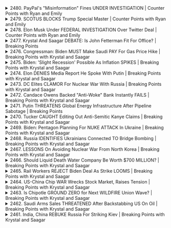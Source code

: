 <details>
<summary>2480. PayPal's "Misinformation" Fines UNDER INVESTIGATION | Counter Points with Ryan and Emily</summary><br>

<a href="https://www.youtube.com/watch?v=AJMU3sovPXA" target="_blank">
    <img src="https://img.youtube.com/vi/AJMU3sovPXA/maxresdefault.jpg" 
        alt="[Youtube]" width="200">
</a>

# PayPal's "Misinformation" Fines UNDER INVESTIGATION | Counter Points with Ryan and Emily


</details>

<details>
<summary>2479. SCOTUS BLOCKS Trump Special Master | Counter Points with Ryan and Emily</summary><br>

<a href="https://www.youtube.com/watch?v=G_0TX-juQms" target="_blank">
    <img src="https://img.youtube.com/vi/G_0TX-juQms/maxresdefault.jpg" 
        alt="[Youtube]" width="200">
</a>

# SCOTUS BLOCKS Trump Special Master | Counter Points with Ryan and Emily


</details>

<details>
<summary>2478. Elon Musk Under FEDERAL INVESTIGATION Over Twitter Deal | Counter Points with Ryan and Emily</summary><br>

<a href="https://www.youtube.com/watch?v=4isPXnu7TPg" target="_blank">
    <img src="https://img.youtube.com/vi/4isPXnu7TPg/maxresdefault.jpg" 
        alt="[Youtube]" width="200">
</a>

# Elon Musk Under FEDERAL INVESTIGATION Over Twitter Deal | Counter Points with Ryan and Emily


</details>

<details>
<summary>2477. Krystal And Saagar DEBATE: Is John Fetterman Fit For Office? | Breaking Points</summary><br>

<a href="https://www.youtube.com/watch?v=pvboEGcg-TU" target="_blank">
    <img src="https://img.youtube.com/vi/pvboEGcg-TU/maxresdefault.jpg" 
        alt="[Youtube]" width="200">
</a>

# Krystal And Saagar DEBATE: Is John Fetterman Fit For Office? | Breaking Points


</details>

<details>
<summary>2476. Congressman: Biden MUST Make Saudi PAY For Gas Price Hike | Breaking Points with Krystal and Saagar</summary><br>

<a href="https://www.youtube.com/watch?v=p8OWVQJsaS8" target="_blank">
    <img src="https://img.youtube.com/vi/p8OWVQJsaS8/maxresdefault.jpg" 
        alt="[Youtube]" width="200">
</a>

# Congressman: Biden MUST Make Saudi PAY For Gas Price Hike | Breaking Points with Krystal and Saagar


</details>

<details>
<summary>2475. Biden: 'Slight Recession' Possible As Inflation SPIKES | Breaking Points with Krystal and Saagar</summary><br>

<a href="https://www.youtube.com/watch?v=V2Iv_IMC8n4" target="_blank">
    <img src="https://img.youtube.com/vi/V2Iv_IMC8n4/maxresdefault.jpg" 
        alt="[Youtube]" width="200">
</a>

# Biden: 'Slight Recession' Possible As Inflation SPIKES | Breaking Points with Krystal and Saagar


</details>

<details>
<summary>2474. Elon DENIES Media Report He Spoke With Putin | Breaking Points with Krystal and Saagar</summary><br>

<a href="https://www.youtube.com/watch?v=mxh44I74sJE" target="_blank">
    <img src="https://img.youtube.com/vi/mxh44I74sJE/maxresdefault.jpg" 
        alt="[Youtube]" width="200">
</a>

# Elon DENIES Media Report He Spoke With Putin | Breaking Points with Krystal and Saagar


</details>

<details>
<summary>2473. DC Elites CLAMOR For Nuclear War With Russia | Breaking Points with Krystal and Saagar</summary><br>

<a href="https://www.youtube.com/watch?v=HoUBnEvOpPY" target="_blank">
    <img src="https://img.youtube.com/vi/HoUBnEvOpPY/maxresdefault.jpg" 
        alt="[Youtube]" width="200">
</a>

# DC Elites CLAMOR For Nuclear War With Russia | Breaking Points with Krystal and Saagar


</details>

<details>
<summary>2472. Candace Owens Backed "Anti-Woke" Bank Instantly FAILS | Breaking Points with Krystal and Saagar</summary><br>

<a href="https://www.youtube.com/watch?v=G5HqaxY4fSo" target="_blank">
    <img src="https://img.youtube.com/vi/G5HqaxY4fSo/maxresdefault.jpg" 
        alt="[Youtube]" width="200">
</a>

# Candace Owens Backed "Anti-Woke" Bank Instantly FAILS | Breaking Points with Krystal and Saagar


</details>

<details>
<summary>2471. Putin THREATENS Global Energy Infrastructure After Pipeline Sabotage | Breaking Points</summary><br>

<a href="https://www.youtube.com/watch?v=CyDNsBLu-tw" target="_blank">
    <img src="https://img.youtube.com/vi/CyDNsBLu-tw/maxresdefault.jpg" 
        alt="[Youtube]" width="200">
</a>

# Putin THREATENS Global Energy Infrastructure After Pipeline Sabotage | Breaking Points


</details>

<details>
<summary>2470. Tucker CAUGHT Editing Out Anti-Semitic Kanye Claims | Breaking Points with Krystal and Saagar</summary><br>

<a href="https://www.youtube.com/watch?v=9uPBvuqSF_s" target="_blank">
    <img src="https://img.youtube.com/vi/9uPBvuqSF_s/maxresdefault.jpg" 
        alt="[Youtube]" width="200">
</a>

# Tucker CAUGHT Editing Out Anti-Semitic Kanye Claims | Breaking Points with Krystal and Saagar


</details>

<details>
<summary>2469. Biden: Pentagon Planning For NUKE ATTACK In Ukraine | Breaking Points with Krystal and Saagar</summary><br>

<a href="https://www.youtube.com/watch?v=LvLoDi0khto" target="_blank">
    <img src="https://img.youtube.com/vi/LvLoDi0khto/maxresdefault.jpg" 
        alt="[Youtube]" width="200">
</a>

# Biden: Pentagon Planning For NUKE ATTACK In Ukraine | Breaking Points with Krystal and Saagar


</details>

<details>
<summary>2468. Russia IDENTIFIES Ukrainians Connected TO Bridge Bombing | Breaking Points with Krystal and Saagar</summary><br>

<a href="https://www.youtube.com/watch?v=-ktJ6rwx1IQ" target="_blank">
    <img src="https://img.youtube.com/vi/-ktJ6rwx1IQ/maxresdefault.jpg" 
        alt="[Youtube]" width="200">
</a>

# Russia IDENTIFIES Ukrainians Connected TO Bridge Bombing | Breaking Points with Krystal and Saagar


</details>

<details>
<summary>2467. LESSONS On Avoiding Nuclear War From North Korea | Breaking Points with Krystal and Saagar</summary><br>

<a href="https://www.youtube.com/watch?v=-kN4Zb0a0o4" target="_blank">
    <img src="https://img.youtube.com/vi/-kN4Zb0a0o4/maxresdefault.jpg" 
        alt="[Youtube]" width="200">
</a>

# LESSONS On Avoiding Nuclear War From North Korea | Breaking Points with Krystal and Saagar


</details>

<details>
<summary>2466. Should Liquid Death Water Company Be Worth $700 MILLION? | Breaking Points with Krystal and Saagar</summary><br>

<a href="https://www.youtube.com/watch?v=r_al4Ocr3wI" target="_blank">
    <img src="https://img.youtube.com/vi/r_al4Ocr3wI/maxresdefault.jpg" 
        alt="[Youtube]" width="200">
</a>

# Should Liquid Death Water Company Be Worth $700 MILLION? | Breaking Points with Krystal and Saagar


</details>

<details>
<summary>2465. Rail Workers REJECT Biden Deal As Strike LOOMS | Breaking Points with Krystal and Saagar</summary><br>

<a href="https://www.youtube.com/watch?v=yC0N4-eRCEY" target="_blank">
    <img src="https://img.youtube.com/vi/yC0N4-eRCEY/maxresdefault.jpg" 
        alt="[Youtube]" width="200">
</a>

# Rail Workers REJECT Biden Deal As Strike LOOMS | Breaking Points with Krystal and Saagar


</details>

<details>
<summary>2464. US-China Chip WAR Wrecks Stock Market, Raises Tension | Breaking Points with Krystal and Saagar</summary><br>

<a href="https://www.youtube.com/watch?v=xpeEwF_G5TU" target="_blank">
    <img src="https://img.youtube.com/vi/xpeEwF_G5TU/maxresdefault.jpg" 
        alt="[Youtube]" width="200">
</a>

# US-China Chip WAR Wrecks Stock Market, Raises Tension | Breaking Points with Krystal and Saagar


</details>

<details>
<summary>2463. Is Chipotle GROUND ZERO for Next WILDFIRE Union Wave? | Breaking Points with Krystal and Saagar</summary><br>

<a href="https://www.youtube.com/watch?v=veT9gCSNSLE" target="_blank">
    <img src="https://img.youtube.com/vi/veT9gCSNSLE/maxresdefault.jpg" 
        alt="[Youtube]" width="200">
</a>

# Is Chipotle GROUND ZERO for Next WILDFIRE Union Wave? | Breaking Points with Krystal and Saagar


</details>

<details>
<summary>2462. Saudi Arms Sales THREATENED After Backstabbing US On Oil | Breaking Points with Krystal and Saagar</summary><br>

<a href="https://www.youtube.com/watch?v=czKnNQqxTWo" target="_blank">
    <img src="https://img.youtube.com/vi/czKnNQqxTWo/maxresdefault.jpg" 
        alt="[Youtube]" width="200">
</a>

# Saudi Arms Sales THREATENED After Backstabbing US On Oil | Breaking Points with Krystal and Saagar


</details>

<details>
<summary>2461. India, China REBUKE Russia For Striking Kiev | Breaking Points with Krystal and Saagar</summary><br>

<a href="https://www.youtube.com/watch?v=QI3BEngK-Es" target="_blank">
    <img src="https://img.youtube.com/vi/QI3BEngK-Es/maxresdefault.jpg" 
        alt="[Youtube]" width="200">
</a>

# India, China REBUKE Russia For Striking Kiev | Breaking Points with Krystal and Saagar


</details>

